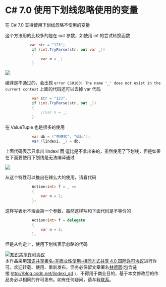 # C# 7.0 使用下划线忽略使用的变量

在 C# 7.0 支持使用下划线忽略不使用的变量

<!--more-->

这个方法用的比较多的是在 out 参数，如使用 int 的尝试转换函数

```csharp
           var str = "123";
            if (int.TryParse(str, out var _))
            {
                var n = _;
            }
```

<!-- ![](image/C# 7.0 使用下划线忽略使用的变量/C# 7.0 使用下划线忽略使用的变量0.png) -->

![](http://image.acmx.xyz/lindexi%2F201810221543689)

编译是不通过的，会出现 `error CS0103: The name '_' does not exist in the current context` 上面的代码还可以去掉 var 代码

```csharp
            var str = "123";
            if (int.TryParse(str, out _))
            {
                //var n = _; 
            }
```

在 ValueTuple 也是很多的使用

```csharp
            var db = ("林德熙", "逗比");
            var (lindexi, _) = db;
```

上面代码表示只拿出 lindexi 而 逗比是不拿出来的，虽然使用了下划线，但是如果在下面要使用下划线是无法编译通过

<!-- ![](image/C# 7.0 使用下划线忽略使用的变量/C# 7.0 使用下划线忽略使用的变量1.png) -->

![](http://image.acmx.xyz/lindexi%2F2018102215710405)

从这个特性可以推出在辣么大的使用，请看代码

```csharp
            Action<int> f = _ =>
            {
                var n = 2;
            };
```

这样写表示不理会第一个参数，虽然这样写和下面代码是不等价的

```csharp
            Action<int> f = delegate
            {
                var n = 2;
            };
```

但是从约定上，使用下划线表示忽略的代码

<a rel="license" href="http://creativecommons.org/licenses/by-nc-sa/4.0/"><img alt="知识共享许可协议" style="border-width:0" src="https://licensebuttons.net/l/by-nc-sa/4.0/88x31.png" /></a><br />本作品采用<a rel="license" href="http://creativecommons.org/licenses/by-nc-sa/4.0/">知识共享署名-非商业性使用-相同方式共享 4.0 国际许可协议</a>进行许可。欢迎转载、使用、重新发布，但务必保留文章署名[林德熙](http://blog.csdn.net/lindexi_gd)(包含链接:http://blog.csdn.net/lindexi_gd )，不得用于商业目的，基于本文修改后的作品务必以相同的许可发布。如有任何疑问，请与我[联系](mailto:lindexi_gd@163.com)。
